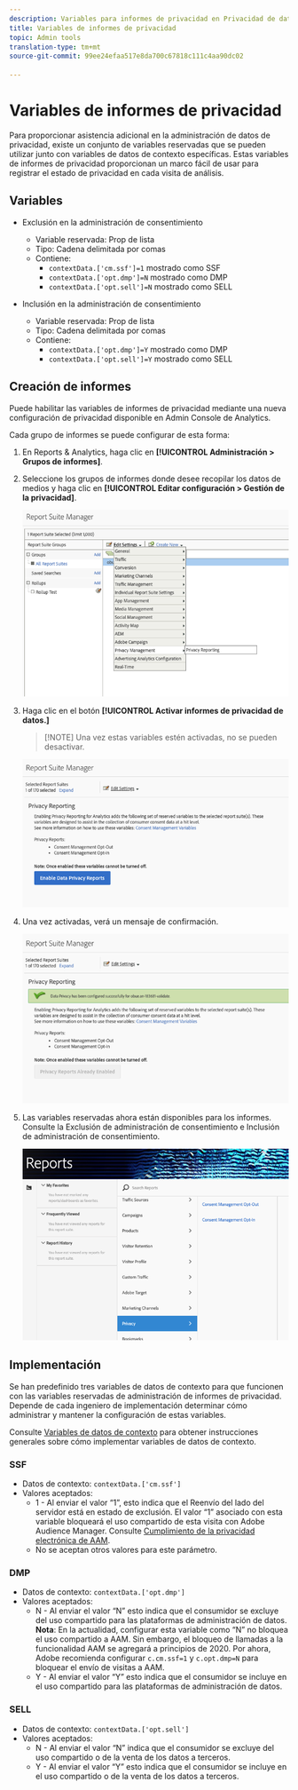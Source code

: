 ```yaml
---
description: Variables para informes de privacidad en Privacidad de datos.
title: Variables de informes de privacidad
topic: Admin tools
translation-type: tm+mt
source-git-commit: 99ee24efaa517e8da700c67818c111c4aa90dc02

---
```



# Variables de informes de privacidad

Para proporcionar asistencia adicional en la administración de datos de privacidad, existe un conjunto de variables reservadas que se pueden utilizar junto con variables de datos de contexto específicas.
Estas variables de informes de privacidad proporcionan un marco fácil de usar para registrar el estado de privacidad en cada visita de análisis.

## Variables

* Exclusión en la administración de consentimiento
   * Variable reservada: Prop de lista
   * Tipo: Cadena delimitada por comas
   * Contiene:
      * `contextData.['cm.ssf']=1` mostrado como SSF
      * `contextData.['opt.dmp']=N` mostrado como DMP
      * `contextData.['opt.sell']=N` mostrado como SELL

* Inclusión en la administración de consentimiento
   * Variable reservada: Prop de lista
   * Tipo: Cadena delimitada por comas
   * Contiene:
      * `contextData.['opt.dmp']=Y` mostrado como DMP
      * `contextData.['opt.sell']=Y` mostrado como SELL

## Creación de informes

Puede habilitar las variables de informes de privacidad mediante una nueva configuración de privacidad disponible en Admin Console de Analytics.

Cada grupo de informes se puede configurar de esta forma:
1. En Reports &amp; Analytics, haga clic en **[!UICONTROL Administración &gt; Grupos de informes]**.
1. Seleccione los grupos de informes donde desee recopilar los datos de medios y haga clic en **[!UICONTROL Editar configuración &gt; Gestión de la privacidad]**.

   ![](assets/rsm-privacy-select.png)

1. Haga clic en el botón **[!UICONTROL Activar informes de privacidad de datos.]**

   > [!NOTE] Una vez estas variables estén activadas, no se pueden desactivar.

   ![](assets/rsm-privacy-enable.png)

1. Una vez activadas, verá un mensaje de confirmación.

   ![](assets/rsm-privacy-config.png)

1. Las variables reservadas ahora están disponibles para los informes.  Consulte la Exclusión de administración de consentimiento e Inclusión de administración de consentimiento.

   ![](assets/rsm-privacy-reports.png)

## Implementación

Se han predefinido tres variables de datos de contexto para que funcionen con las variables reservadas de administración de informes de privacidad.  Depende de cada ingeniero de implementación determinar cómo administrar y mantener la configuración de estas variables.

Consulte [Variables de datos de contexto](https://docs.adobe.com/help/en/analytics/implementation/javascript-implementation/variables-analytics-reporting/context-data-variables.html) para obtener instrucciones generales sobre cómo implementar variables de datos de contexto.

### SSF

* Datos de contexto: `contextData.['cm.ssf']`
* Valores aceptados:
   * 1 - Al enviar el valor “1”, esto indica que el Reenvío del lado del servidor está en estado de exclusión. El valor “1” asociado con esta variable bloqueará el uso compartido de esta visita con Adobe Audience Manager. Consulte [Cumplimiento de la privacidad electrónica de AAM](https://docs.adobe.com/help/en/analytics/integration/audience-analytics/audience-analytics-workflow/ssf-gdpr.html).
   * No se aceptan otros valores para este parámetro.

### DMP

* Datos de contexto: `contextData.['opt.dmp']`
* Valores aceptados:
   * N - Al enviar el valor “N” esto indica que el consumidor se excluye del uso compartido para las plataformas de administración de datos. **Nota**: En la actualidad, configurar esta variable como “N” no bloquea el uso compartido a AAM. Sin embargo, el bloqueo de llamadas a la funcionalidad AAM se agregará a principios de 2020. Por ahora, Adobe recomienda configurar `c.cm.ssf=1` y `c.opt.dmp=N` para bloquear el envío de visitas a AAM.
   * Y - Al enviar el valor “Y” esto indica que el consumidor se incluye en el uso compartido para las plataformas de administración de datos.

### SELL

* Datos de contexto: `contextData.['opt.sell']`
* Valores aceptados:
   * N - Al enviar el valor “N” indica que el consumidor se excluye del uso compartido o de la venta de los datos a terceros.
   * Y - Al enviar el valor “Y” esto indica que el consumidor se incluye en el uso compartido o de la venta de los datos a terceros.
